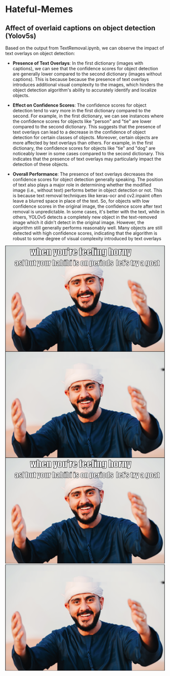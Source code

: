 # Hateful-Memes

## Affect of overlaid captions on object detection (Yolov5s)
Based on the output from TextRemoval.ipynb, we can observe the impact of text overlays on object detection:

* **Presence of Text Overlays**: In the first dictionary (images with captions), we can see that the confidence scores for object detection are generally lower compared to the second dictionary (images without captions). This is because because the presence of text overlays introduces additional visual complexity to the images, which hinders the object detection algorithm's ability to accurately identify and localize objects.

* **Effect on Confidence Scores**: The confidence scores for object detection tend to vary more in the first dictionary compared to the second. For example, in the first dictionary, we can see instances where the confidence scores for objects like "person" and "tie" are lower compared to the second dictionary. This suggests that the presence of text overlays can lead to a decrease in the confidence of object detection for certain classes of objects. Moreover, certain objects are more affected by text overlays than others. For example, in the first dictionary, the confidence scores for objects like "tie" and "dog" are noticeably lower in some cases compared to the second dictionary. This indicates that the presence of text overlays may particularly impact the detection of these objects.

* **Overall Performance**: The presence of text overlays decreases the confidence scores for object detection generally speaking. The position of text also plays a major role in determining whether the modified image (i.e., without text) performs better in object detection or not. This is because text removal techniques like keras-ocr and cv2.inpaint often leave a blurred space in place of the text. So, for objects with low confidence scores in the original image, the confidence score after text removal is unpredictable. In some cases, it's better with the text, while in others, YOLOv5 detects a completely new object in the text-removed image which it didn't detect in the original image. However, the algorithm still generally performs reasonably well. Many objects are still detected with high confidence scores, indicating that the algorithm is robust to some degree of visual complexity introduced by text overlays

<img align="left" src="images/01235.png">
<img align="right" src="images/01235_modified.png">

![](images/01235.png) 
![](images/01235_modified.png)
